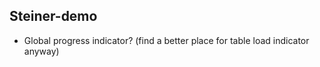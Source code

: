 ## Steiner-demo

- Global progress indicator? (find a better place for table load indicator anyway)
